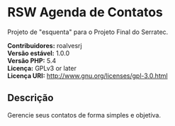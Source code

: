 # RSW Agenda de Contatos
Projeto de "esquenta" para o Projeto Final do Serratec.

<strong>Contribuidores:</strong> roalvesrj<br>
<strong>Versão estável:</strong> 1.0.0<br>
<strong>Versão PHP:</strong> 5.4<br>
<strong>Licença:</strong> GPLv3 or later<br>
<strong>Licença URI:</strong> http://www.gnu.org/licenses/gpl-3.0.html


<h2>Descrição</h2>
Gerencie seus contatos de forma simples e objetiva.<br><br>

